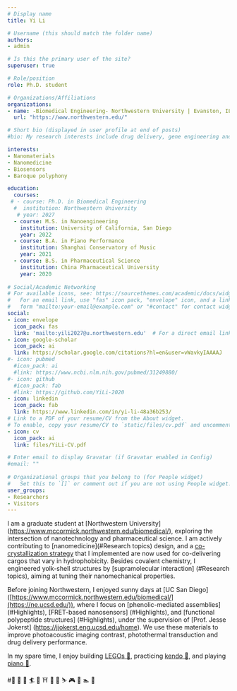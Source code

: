 ```yaml
---
# Display name
title: Yi Li

# Username (this should match the folder name)
authors:
- admin

# Is this the primary user of the site?
superuser: true

# Role/position
role: Ph.D. student

# Organizations/Affiliations
organizations:
- name: -Biomedical Engineering- Northwestern University | Evanston, IL
  url: "https://www.northwestern.edu/"

# Short bio (displayed in user profile at end of posts)
#bio: My research interests include drug delivery, gene engineering and tumor pharmacology.

interests:
- Nanomaterials
- Nanomedicine
- Biosensors
- Baroque polyphony

education:
  courses:
 # - course: Ph.D. in Biomedical Engineering
  #  institution: Northwestern University
   # year: 2027
  - course: M.S. in Nanoengineering
    institution: University of California, San Diego
    year: 2022
  - course: B.A. in Piano Performance
    institution: Shanghai Conservatory of Music
    year: 2021
  - course: B.S. in Pharmaceutical Science
    institution: China Pharmaceutical University
    year: 2020
    
# Social/Academic Networking
# For available icons, see: https://sourcethemes.com/academic/docs/widgets/#icons
#   For an email link, use "fas" icon pack, "envelope" icon, and a link in the
#   form "mailto:your-email@example.com" or "#contact" for contact widget.
social:
- icon: envelope
  icon_pack: fas
  link: 'mailto:yili2027@u.northwestern.edu'  # For a direct email link, use "mailto:test@example.org".
- icon: google-scholar
  icon_pack: ai
  link: https://scholar.google.com/citations?hl=en&user=vWavkyIAAAAJ
#- icon: pubmed
  #icon_pack: ai
  #link: https://www.ncbi.nlm.nih.gov/pubmed/31249880/
#- icon: github
  #icon_pack: fab
  #link: https://github.com/YiLi-2020
- icon: linkedin
  icon_pack: fab
  link: https://www.linkedin.com/in/yi-li-48a36b253/
# Link to a PDF of your resume/CV from the About widget.
# To enable, copy your resume/CV to `static/files/cv.pdf` and uncomment the lines below.  
- icon: cv
  icon_pack: ai
  link: files/YiLi-CV.pdf

# Enter email to display Gravatar (if Gravatar enabled in Config)
#email: ""
  
# Organizational groups that you belong to (for People widget)
#   Set this to `[]` or comment out if you are not using People widget.  
user_groups:
- Researchers
- Visitors
---
```


I am a graduate student at [Northwestern University] (https://www.mccormick.northwestern.edu/biomedical/), exploring the intersection of nanotechnology and pharmaceutical science. I am actively contributing to [nanomedicine](#Research topics) design, and a [co-crystallization strategy](#Highlights) that I implemented are now used for co-delivering cargos that vary in hydrophobicity. Besides covalent chemistry, I engineered yolk-shell structures by [supramolecular interaction] (#Research topics), aiming at tuning their nanomechanical properties.

Before joining Northwestern, I enjoyed sunny days at [UC San Diego] ([https://www.mccormick.northwestern.edu/biomedical/](https://ne.ucsd.edu/)), where I focus on [phenolic-mediated assemblies] (#Highlights), [FRET-based nanosensors] (#Highlights), and [functional polypeptide structures] (#Highlights), under the supervision of [Prof. Jesse Jokerst] (https://jjokerst.eng.ucsd.edu/home). We use these materials to improve photoacoustic imaging contrast, photothermal transduction and drug delivery performance.

In my spare time, I enjoy building [LEGOs 🤖](#slider), practicing [kendo 🥷](#slider), and playing [piano 🎹](#slider). 


#:ocean: :art: :musical_score: :surfer: :movie_camera: ⛩️ :tennis: :basketball: ⛷️ 🎮 :ghost: 🏊 :ocean:

